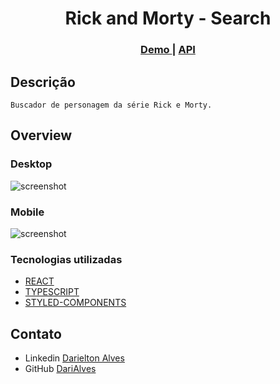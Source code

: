 <h1 align="center">Rick and Morty - Search</h1>

<div align="center">
  <h3>
    <a href="https://dari-alves-rick-morty-search.netlify.app/">
      Demo
    </a>
    <span> | </span>
    <a href="https://rickandmortyapi.com/">
      API
    </a>
  </h3>
</div>


## Descrição

    Buscador de personagem da série Rick e Morty.

## Overview

### Desktop
![screenshot]()

### Mobile
![screenshot]()


### Tecnologias utilizadas

- [REACT](https://pt-br.reactjs.org/)
- [TYPESCRIPT](https://www.typescriptlang.org/)
- [STYLED-COMPONENTS](https://styled-components.com/)

## Contato

- Linkedin [Darielton Alves](https://www.linkedin.com/in/darielton-alves/)
- GitHub [DariAlves](https://github.com/DariAlves)
